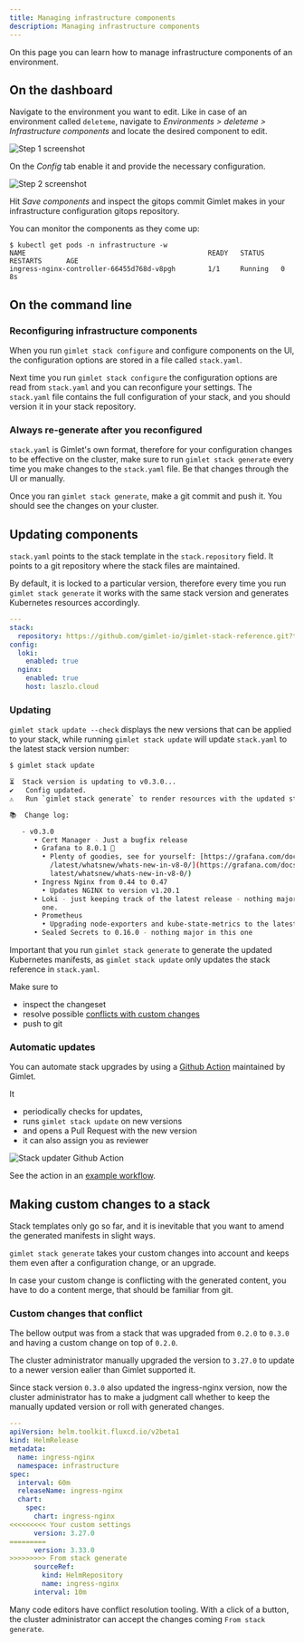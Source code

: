 ```yaml
---
title: Managing infrastructure components
description: Managing infrastructure components
---
```


On this page you can learn how to manage infrastructure components of an environment.

## On the dashboard

Navigate to the environment you want to edit. Like in case of an environment called `deleteme`, navigate to _Environments > deleteme > Infrastructure components_ and locate the desired component to edit.

![Step 1 screenshot](https://images.tango.us/public/screenshot_74d34c1d-a951-4114-b984-5d8ed568fc92.png?crop=focalpoint&fit=crop&fp-x=0.3250&fp-y=0.2505&fp-z=2.5296&w=1200&mark-w=0.2&mark-pad=0&mark64=aHR0cHM6Ly9pbWFnZXMudGFuZ28udXMvc3RhdGljL21hZGUtd2l0aC10YW5nby13YXRlcm1hcmsucG5n&ar=3840%3A1960)

On the _Config_ tab enable it and provide the necessary configuration.

![Step 2 screenshot](https://images.tango.us/public/edited_image_69245999-ad79-4170-bce1-8156ea96d7a2.png?crop=focalpoint&fit=crop&fp-x=0.4107&fp-y=0.4383&fp-z=2.0000&w=1200&mark-w=0.2&mark-pad=0&mark64=aHR0cHM6Ly9pbWFnZXMudGFuZ28udXMvc3RhdGljL21hZGUtd2l0aC10YW5nby13YXRlcm1hcmsucG5n&ar=3840%3A1960)

Hit _Save components_ and inspect the gitops commit Gimlet makes in your infrastructure configuration gitops repository.

You can monitor the components as they come up:

```
$ kubectl get pods -n infrastructure -w
NAME                                             READY   STATUS    RESTARTS      AGE
ingress-nginx-controller-66455d768d-v8pgh        1/1     Running   0             8s
```

## On the command line

### Reconfiguring infrastructure components

When you run `gimlet stack configure` and configure components on the UI, the configuration options are stored in a file
called `stack.yaml`.

Next time you run `gimlet stack configure` the configuration options are read from `stack.yaml` and you can reconfigure your settings. The `stack.yaml` file contains the full configuration of your stack, and you should version it in your stack repository.

### Always re-generate after you reconfigured

`stack.yaml` is Gimlet's own format, therefore for your configuration changes to be effective on the cluster,
make sure to run `gimlet stack generate` every time you make changes to the `stack.yaml` file. Be that changes through the UI or manually.

Once you ran `gimlet stack generate`, make a git commit and push it. You should see the changes on your cluster.

## Updating components

`stack.yaml` points to the stack template in the `stack.repository` field. It points to a git repository where the stack files are maintained.

By default, it is locked to a particular version, therefore every time you run `gimlet stack generate` it works with the same stack version and generates Kubernetes resources accordingly.

```yaml
---
stack:
  repository: https://github.com/gimlet-io/gimlet-stack-reference.git?tag=v0.8.0
config:
  loki:
    enabled: true
  nginx:
    enabled: true
    host: laszlo.cloud
```

### Updating

`gimlet stack update --check` displays the new versions that can be applied to your stack, while
running `gimlet stack update` will update `stack.yaml` to the latest stack version number:

```bash
$ gimlet stack update

⏳  Stack version is updating to v0.3.0...
✔️   Config updated.
⚠️   Run `gimlet stack generate` to render resources with the updated stack.

📚  Change log:

   - v0.3.0
      • Cert Manager - Just a bugfix release
      • Grafana to 8.0.1 🎉
        • Plenty of goodies, see for yourself: [https://grafana.com/docs/grafana
          /latest/whatsnew/whats-new-in-v8-0/](https://grafana.com/docs/grafana/
          latest/whatsnew/whats-new-in-v8-0/)
      • Ingress Nginx from 0.44 to 0.47
        • Updates NGINX to version v1.20.1
      • Loki - just keeping track of the latest release - nothing major in this
        one.
      • Prometheus
        • Upgrading node-exporters and kube-state-metrics to the latest
      • Sealed Secrets to 0.16.0 - nothing major in this one
```

Important that you run `gimlet stack generate` to generate the updated Kubernetes manifests, as `gimlet stack update` only updates the stack reference in `stack.yaml`.

Make sure to

- inspect the changeset
- resolve possible [conflicts with custom changes](#custom-changes-that-conflict)
- push to git

### Automatic updates

You can automate stack upgrades by using a [Github Action](https://github.com/gimlet-io/gimlet-stack-updater-action/pull/11) maintained by Gimlet.

It

- periodically checks for updates,
- runs `gimlet stack update` on new versions
- and opens a Pull Request with the new version
- it can also assign you as reviewer

![Stack updater Github Action](/stack-updater.png)

See the action in an [example workflow](https://github.com/gimlet-io/gimlet-stack-updater-action/blob/main/.github/workflows/demo.yml).

## Making custom changes to a stack

Stack templates only go so far, and it is inevitable that you want to amend the generated manifests in slight ways.

`gimlet stack generate` takes your custom changes into account and keeps them even after a configuration change, or an upgrade.

In case your custom change is conflicting with the generated content, you have to do a content merge, that should be familiar from git.

### Custom changes that conflict

The bellow output was from a stack that was upgraded from `0.2.0` to `0.3.0` and having a custom change on top of `0.2.0`.

The cluster administrator manually upgraded the version to `3.27.0` to update to a newer version ealier than Gimlet supported it.

Since stack version `0.3.0` also updated the ingress-nginx version, now the cluster administrator has to make a judgment call whether to keep the manually updated version or roll with generated changes.

```yaml
---
apiVersion: helm.toolkit.fluxcd.io/v2beta1
kind: HelmRelease
metadata:
  name: ingress-nginx
  namespace: infrastructure
spec:
  interval: 60m
  releaseName: ingress-nginx
  chart:
    spec:
      chart: ingress-nginx
<<<<<<<<< Your custom settings
      version: 3.27.0
=========
      version: 3.33.0
>>>>>>>>> From stack generate
      sourceRef:
        kind: HelmRepository
        name: ingress-nginx
      interval: 10m
```

Many code editors have conflict resolution tooling. With a click of a button, the cluster administrator can accept the changes coming `From stack generate`.
